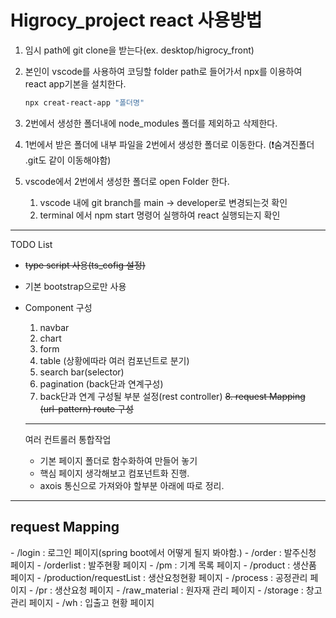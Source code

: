 <h1> Higrocy_project react 사용방법 </h1>

1. 임시 path에 git clone을 받는다(ex. desktop/higrocy_front)
2. 본인이 vscode를 사용하여 코딩할 folder path로 들어가서 npx를 이용하여 react app기본을 설치한다.

   ```powershell
   npx creat-react-app "폴더명"
   ```
3. 2번에서 생성한 폴더내에 node_modules 폴더를 제외하고 삭제한다.
4. 1번에서 받은 폴더에 내부 파일을 2번에서 생성한 폴더로 이동한다. (❗숨겨진폴더 .git도 같이 이동해야함)
5. vscode에서 2번에서 생성한 폴더로 open Folder 한다.

   1. vscode 내에 git branch를 main -> developer로 변경되는것 확인
   2. terminal 에서 npm start 명령어 실행하여 react 실행되는지 확인

---
TODO List
- ~~type script 사용(ts_cofig 설정)~~
- 기본 bootstrap으로만 사용
- Component 구성  
   1. navbar
   2. chart
   3. form
   4. table (상황에따라 여러 컴포넌트로 분기)
   5. search bar(selector)
   6. pagination (back단과 연계구성)
   7. back단과 연계 구성될 부분 설정(rest controller)
   ~~8. request Mapping (url-pattern) route 구성~~

   ---

   여러 컨트롤러 통합작업
   - 기본 페이지 폴더로 함수화하여 만들어 놓기
   - 핵심 페이지 생각해보고 컴포넌트화 진행.
   - axois 통신으로 가져와야 할부분 아래에 따로 정리.

---

<h2>request Mapping </h2>
- /login : 로그인 페이지(spring boot에서 어떻게 될지 봐야함.)
- /order : 발주신청 페이지
- /orderlist : 발주현황 페이지
- /pm : 기계 목록 페이지
- /product : 생산품 페이지
- /production/requestList : 생산요청현황 페이지
- /process : 공정관리 페이지
- /pr : 생산요청 페이지
- /raw_material : 원자재 관리 페이지
- /storage : 창고 관리 페이지
- /wh : 입출고 현황 페이지